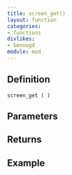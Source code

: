 ```yaml
---
title: screen_get()
layout: function
categories:
- functions
divlikes:
- bennugd
module: mod_
---
```


## Definition

    screen_get ( )

## Parameters

## Returns

## Example
